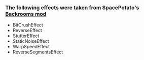 ### The following effects were taken from SpacePotato's <a href="https://github.com/SpacePotatoee/MinecraftFoundFootage">Backrooms mod</a>
- BitCrushEffect
- ReverseEffect
- StutterEffect
- StaticNoiseEffect
- WarpSpeedEffect
- ReverseSegmentsEffect